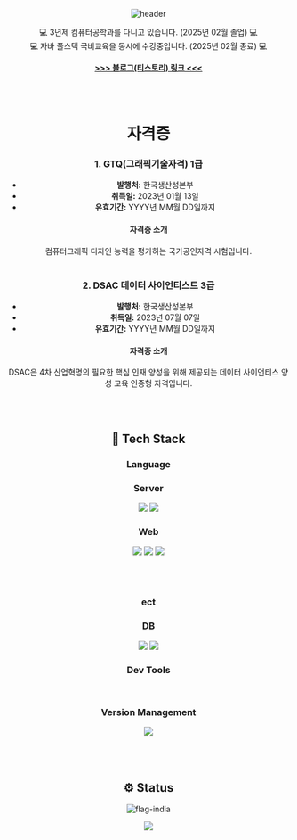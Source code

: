 <div align="center">
  
	
  ![header](https://capsule-render.vercel.app/api?type=waving&color=888888&height=250&section=header&text=%20Good%20Day!%20&fontSize=60)
  


<span>💻 3년제 컴퓨터공학과를 다니고 있습니다. (2025년 02월 졸업) 💻<br>💻 자바 풀스택 국비교육을 동시에 수강중입니다. (2025년 02월 종료) 💻</span>

 <b><a href="https://codeinst.tistory.com/"> >>> 블로그(티스토리) 링크 <<< </a></b>

 <br><br>
 # 자격증

### 1. GTQ(그래픽기술자격) 1급
- **발행처:** 한국생산성본부
- **취득일:** 2023년 01월 13일
- **유효기간:** YYYY년 MM월 DD일까지

#### 자격증 소개
컴퓨터그래픽 디자인 능력을 평가하는 국가공인자격 시험입니다.
#
### 2. DSAC 데이터 사이언티스트 3급
- **발행처:** 한국생산성본부
- **취득일:** 2023년 07월 07일
- **유효기간:** YYYY년 MM월 DD일까지

#### 자격증 소개
DSAC은 4차 산업혁명의 필요한 핵심 인재 양성을 위해 제공되는 데이터 사이언티스 양성 교육 인증형 자격입니다.


  <br><br>
  <h2>🔨 Tech Stack</h2>
  <h3>Language</h3>
  <h3> Server </h3>
  <img src="https://img.shields.io/badge/Java-%23ED8B00.svg?style=flat&logo=Java&logoColor=white" />
<!--   <img src="https://img.shields.io/badge/SpringBoot-6DB33F?style=flat&logo=spring&logoColor=white">
  <img src="https://img.shields.io/badge/Spring-6DB33F?style=flat&logo=spring&logoColor=white">  -->
  <img src="https://img.shields.io/badge/Node.js-339933?style=flat&logo=javascript&logoColor=black">  
<!--   <img src="https://img.shields.io/badge/Tomcat-F8DC75?style=flat&logo=ApacheTomcat&logoColor=white" /> -->
  <br>
  <h3> Web </h3>
  <img src="https://img.shields.io/badge/HTML5-E34F26?style=flat&logo=HTML5&logoColor=white" />
  <img src="https://img.shields.io/badge/CSS3-1572B6?style=flat&logo=CSS3&logoColor=white" />
  <img src="https://img.shields.io/badge/javascript-F7DF1E?style=flat&logo=javascript&logoColor=black"> 
<!--   <img src="https://img.shields.io/badge/React-61DAFB?style=flat&logo=React&logoColor=black"/> -->

  <br><br>
  <h3>ect</h3>
  <h3>DB</h3>
  <img src="https://img.shields.io/badge/MariaDB-003545?style=flat&logo=mariadb&logoColor=white" />
  <img src="https://img.shields.io/badge/MySQL-4479A1?style=flat&logo=MySQL&logoColor=white" />
  <br>
  <h3>Dev Tools</h3>
<!--   <img src="https://img.shields.io/badge/intellij%20Idea-000000?style=flat&logo=IntelliJIdea&logoColor=white" />
  <img src="https://img.shields.io/badge/Eclipse%20IDE-2C2255?style=flat&logo=EclipseIDE&logoColor=white" />
  <img src="https://img.shields.io/badge/Visual%20Studio%20Code-007ACC?style=flat&logo=VisualStudioCode&logoColor=white" /> -->
  <br>
  <h3>Version Management</h3>
  <img src="https://img.shields.io/badge/GitHub-181717?style=flat&logo=GitHub&logoColor=white" />
</div>
<br><br><br> 
<div align="center">
<h2>⚙ Status</h2>
  
![flag-india](https://github-readme-stats.vercel.app/api?username=JOY0987&show_icons=true&hide=contribs,prs&cache_seconds=86400&theme=flag-india)
  
 <img src="https://github-readme-stats.vercel.app/api/top-langs/?username=joy0987&layout=compact">
  
</div>
